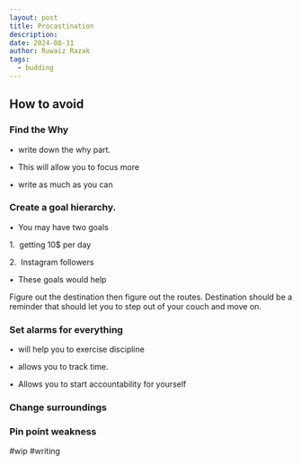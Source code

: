 ```yaml
---
layout: post
title: Procastination
description:
date: 2024-08-31
author: Ruwaiz Razak
tags:
  - budding
---
```

## How to avoid

### Find the Why

•  write down the why part. 

•  This will allow you to focus more

•  write as much as you can


### Create a goal hierarchy. 

•  You may have two goals

1.  getting 10$ per day

2.  Instagram followers

•  These goals would help 

Figure out the destination then figure out the routes. Destination should be a reminder that should let you to step out of your couch and move on. 


### Set alarms for everything

•  will help you to exercise discipline

•  allows you to track time.

•  Allows you to start accountability for yourself


### Change surroundings




### Pin point weakness

#wip #writing